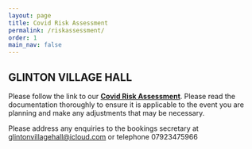 ```yaml
---
layout: page
title: Covid Risk Assessment
permalink: /riskassessment/
order: 1
main_nav: false
---
```


## GLINTON VILLAGE HALL  

Please follow the link to our [**Covid Risk Assessment**](/Risk.pdf). Please read the documentation thoroughly to ensure it is applicable to the event you are planning and make any adjustments that may be necessary.

Please address any enquiries to the bookings secretary at glintonvillagehall@icloud.com or telephone 07923475966


